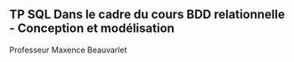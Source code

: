 ## TP SQL Dans le cadre du cours BDD relationnelle - Conception et modélisation 

Professeur Maxence Beauvarlet 
